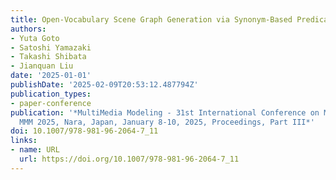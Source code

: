 ```yaml
---
title: Open-Vocabulary Scene Graph Generation via Synonym-Based Predicate Descriptor
authors:
- Yuta Goto
- Satoshi Yamazaki
- Takashi Shibata
- Jianquan Liu
date: '2025-01-01'
publishDate: '2025-02-09T20:53:12.487794Z'
publication_types:
- paper-conference
publication: '*MultiMedia Modeling - 31st International Conference on Multimedia Modeling,
  MMM 2025, Nara, Japan, January 8-10, 2025, Proceedings, Part III*'
doi: 10.1007/978-981-96-2064-7_11
links:
- name: URL
  url: https://doi.org/10.1007/978-981-96-2064-7_11
---
```

